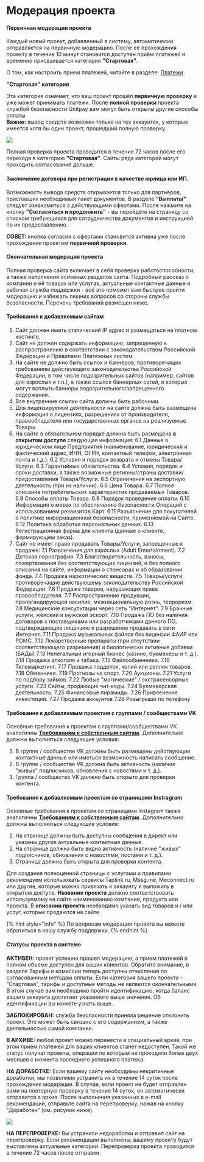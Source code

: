 # Модерация проекта

#### Первичная модерация проекта

Каждый новый проект, добавленный в систему, автоматически отправляется на первичную модерацию. После её прохождения проекту в течение 10 минут становится доступен приём платежей и временно присваивается категория **"Стартовая"**. 

О том, как настроить прием платежей, читайте в разделе: [Платежи](../payments/).

**"Стартовая"** **категория**  

Эта категория означает, что ваш проект прошёл **первичную проверку** и уже может принимать платежи. После **полной проверки** проекта службой безопасности Unitpay вам могут быть открыты другие способы оплаты.  
**Важно:** вывод средств возможен только на тех аккаунтах, у которых имеется хотя бы один проект, прошедший полную проверку.

![](https://d33v4339jhl8k0.cloudfront.net/docs/assets/551a91dbe4b0221aadf24410/images/5e590aab04286364bc95feb9/file-CMTcJ343AJ.png)

Полная проверка проекта проводится в течение 72 часов после его перехода в категорию **"Стартовая"**. Сайты ряда категорий могут проходить согласование дольше. 

#### Заключение договора при регистрации в качестве юрлица или ИП.

Возможность вывода средств открывается только для партнёров, приславших необходимый пакет документов. В разделе **"Выплаты"** следует ознакомиться с действующими офертами. После нажмите на кнопку **"Согласиться и продолжить"** - вы перейдёте на страницу со списком требующихся для сотрудничества документов и инструкцией по их предоставлению.  
  
**СОВЕТ:** кнопка согласия с офертами становится активна уже после прохождения проектом **первичной проверки**.

#### Окончательная модерация проекта

Полная проверка сайта включает в себя проверку работоспособности, а также наполнения основных разделов сайта. Подробный рассказ о компании и её товарах или услугах, актуальные контактные данные и рабочая служба поддержки - всё это поможет вам быстрее пройти модерацию и избежать лишних вопросов со стороны службы безопасности. Перечень требований размещен ниже.

#### Требования к добавляемым сайтам

1. Сайт должен иметь статический IP адрес и размещаться на платном хостинге.  
2. Сайт не должен содержать информацию, запрещенную к распространению в соответствии с законодательством Российский Федерации и Правилами Платежных систем.  
3. На сайте не должно быть ссылок и баннеров, противоречащих требованиям действующего законодательства Российской Федерации, в том числе подозрительных сайтов \(например, сайтов для взрослых и т.п.\), а также ссылок баннерных сетей, в которых могут всплыть баннеры подозрительного/запрещенного содержания.  
4. Все внутренние ссылки сайта должны быть рабочими. 
5.  Для лицензируемой деятельности на сайте должна быть размещена информация о лицензиях, разрешениях от производителя, правообладателя или государственных органов на реализуемые Товары.  
6. На сайте в обязательном порядке должна быть размещена **в открытом доступе** следующая информация:  6.1 Данные о юридическом лице Предприятия \(наименование, юридический и фактический адрес, ИНН, ОГРН, контактный телефон, электронная почта и т.д.\).  6.2 Условия и порядок возврата и отмены Товара/Услуги.  6.3 Гарантийные обязательства.  6.4 Условия, порядок и сроки доставки, а также возможные регионы/страны доставки/предоставления Товара/Услуги.  6.5 Ограничения на экспортную деятельность \(при их наличии\).  6.6 Цена Товара.  6.7 Полное описание потребительских характеристик продаваемых Товаров.  6.8 Способы оплаты Товара.  6.9 Порядок проведения оплаты.  6.10 Информация о мерах по обеспечению безопасности Операций с использованием реквизитов Карт.  6.11 Разъяснение для покупателей о политике информационной безопасности, применяемой на Сайте.  6.12 Политика обработки персональных данных.  6.13 Регистрационная форма для клиента \(данные о клиенте, формирующем заказ\). 
7. Сайт не имеет право продавать Товары/Услуги, запрещенные к продаже: 7.1 Развлечения для взрослых \(Adult Entertainment\). 7.2 Детская порнография. 7.3 Благотворительность, взносы, пожертвования без соответствующих лицензий, и без полного описания на сайте, информации о спонсорах и об образовании фонда. 7.4 Продажа наркотических веществ. 7.5 Товары/услуги, противоречащие действующему законодательству Российской Федерации. 7.6 Продажа товаров, нарушающих права правообладателя. 7.7 Распространение продукции, пропагандирующей насилие, межнациональную рознь, терроризм. 7.8 Медицинские консультации через сеть "Интернет". 7.9 Брачные услуги, женский и мужской эскорт. 7.10 Продажа ПО без наличия договоров с поставщиками или разработчиками данного ПО, подтверждающие лицензию и разрешение продавать в сети Интернет. 7.11 Продажа музыкальных файлов без лицензии ФАИР или РОМС. 7.12 Лекарственные препараты \(при отсутствии соответствующего разрешения\) и биологически активные добавки \(БАДы\) 7.13 Нелегальный игорный бизнес \(казино, букмекеры и т. д.\). 7.14 Продажа алкоголя и табака. 7.15 Файлообменники. 7.16 Телемаркетинг. 7.17 Продажа подделок, копий или реплик товаров. 7.18 Обменники.  7.19 Прогнозы на спорт.  7.20 Аукционы.  7.21 Услуги по подбору займов.  7.22 Любые "магические" / экстрасенсорные услуги.  7.23 Сайты, продающие чит-коды.  7.24 Букмекерская деятельность.  7.25 Финансовые пирамиды.  7.26 Привлечение инвестиций. 7.27 Продажа аккаунтов  7.28 Розыгрыши по телефону

#### Требования к добавляемым проектам с группами / сообществами VK

Основные требования к проектам с группами/сообществами VK аналогичны [**Требованиям к собственным сайтам**](https://help.unitpay.ru/first_steps/moderation#trebovaniya-k-sobstvennym-saitam)**.** Дополнительно должны выполняться следующие условия:

1. В группе / сообществе VK должны быть размещены действующие контактные данные или иметься возможность написать сообщение.  
2. В группе / сообществе VK должна быть активность \(наличие "живых" подписчиков, обновления с новостями и т. д.\).
3. Группа / сообщество VK должно быть открыто для проверки контента.

#### Требования к добавляемым проектам со страницами Instragram

Основные требования к проектам со страницами Instagram также аналогичны [**Требованиям к собственным сайтам**](https://help.unitpay.ru/first_steps/moderation#trebovaniya-k-sobstvennym-saitam)**.** Дополнительно должны выполняться следующие условия:

1. На странице должны быть доступны сообщения в директ или указаны другие актуальные контактные данные.
2. На странице должна быть видна активность \(наличие "живых" подписчиков, обновления с новостями, постами и т. д.\).
3. Страница должна быть открыта для проверки контента.

Для создания полноценной страницы с услугами и правилами рекомендуем использовать сервисы Taplink.ru, Mssg.me, Meconnect.ru или другие, которые можно привязать к аккаунту и выложить в открытом доступе. **Название проекта** должно соответствовать используемому на сайте наименованию компании, продукта или проекта. В **описании проекта** необходимо указать вид товаров и / или услуг, которые продаются на сайте.

{% hint style="info" %}
По вопросам модерации проекта вы можете обратиться в нашу службу поддержки.
{% endhint %}

#### Статусы проекта в системе

**АКТИВЕН:** проект успешно прошел модерацию, а прием платежей в полном объеме доступен для ваших клиентов. Обратите внимание, в разделе  Тарифы и комиссии теперь доступны отчисления по согласованным методам оплаты. Если категория вашего проекта - "Стартовая", тарифы и доступные методы не являются окончательными. В этом случае вам необходимо пройти идентификацию, когда баланс вашего аккаунта достигнет указанного выше значения. Об идентификации вы можете узнать выше.

**ЗАБЛОКИРОВАН:** служба безопасности приняла решение отклонить проект. Это может быть связано с его содержанием, а также деятельностью самой компании.

**В АРХИВЕ:** любой проект можно перенести в специальный архив, при этом прием платежей для ваших клиентов станет недоступен. Такой же статус получат проекты, операции по которым не проходили более двух месяцев с момента последнего успешного платежа. 

**НА ДОРАБОТКЕ:** Если вашему сайту необходимы некритичные доработки, мы позволяем устранить их в течение 14 суток после прохождения модерации. В случае, если проект не будет отправлен вами на повторную проверку в течение 14 суток, он автоматически отправится в архив. После выполнения указанных в e-mail рекомендаций, отправьте сайта на перепроверку, нажав на кнопку "Доработан" \(см. рисунок ниже\).

![](https://d33v4339jhl8k0.cloudfront.net/docs/assets/551a91dbe4b0221aadf24410/images/5e590bbf04286364bc95febc/file-3nfA3GDVl9.png)

**НА ПЕРЕПРОВЕРКЕ:** Вы устранили недоработки и отправил сайт на перепроверку. Если рекомендации выполнены, вашему проекту будут выставлены актуальные категории. Перепроверка проекта проводится  в течение 72 часов после отправки.

